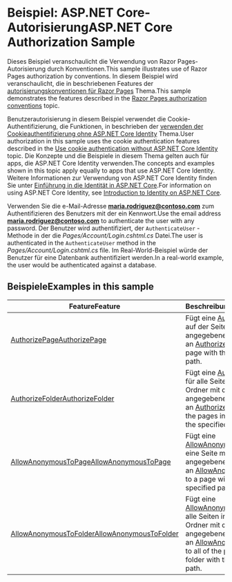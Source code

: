 # <a name="aspnet-core-authorization-sample"></a><span data-ttu-id="b42fd-101">Beispiel: ASP.NET Core-Autorisierung</span><span class="sxs-lookup"><span data-stu-id="b42fd-101">ASP.NET Core Authorization Sample</span></span>

<span data-ttu-id="b42fd-102">Dieses Beispiel veranschaulicht die Verwendung von Razor Pages-Autorisierung durch Konventionen.</span><span class="sxs-lookup"><span data-stu-id="b42fd-102">This sample illustrates use of Razor Pages authorization by conventions.</span></span> <span data-ttu-id="b42fd-103">In diesem Beispiel wird veranschaulicht, die in beschriebenen Features der [autorisierungskonventionen für Razor Pages](https://docs.microsoft.com/aspnet/core/security/authorization/razor-pages-authorization) Thema.</span><span class="sxs-lookup"><span data-stu-id="b42fd-103">This sample demonstrates the features described in the [Razor Pages authorization conventions](https://docs.microsoft.com/aspnet/core/security/authorization/razor-pages-authorization) topic.</span></span>

<span data-ttu-id="b42fd-104">Benutzerautorisierung in diesem Beispiel verwendet die Cookie-Authentifizierung, die Funktionen, in beschrieben der [verwenden der Cookieauthentifizierung ohne ASP.NET Core Identity](https://docs.microsoft.com/aspnet/core/security/authentication/cookie) Thema.</span><span class="sxs-lookup"><span data-stu-id="b42fd-104">User authorization in this sample uses the cookie authentication features described in the [Use cookie authentication without ASP.NET Core Identity](https://docs.microsoft.com/aspnet/core/security/authentication/cookie) topic.</span></span> <span data-ttu-id="b42fd-105">Die Konzepte und die Beispiele in diesem Thema gelten auch für apps, die ASP.NET Core Identity verwenden.</span><span class="sxs-lookup"><span data-stu-id="b42fd-105">The concepts and examples shown in this topic apply equally to apps that use ASP.NET Core Identity.</span></span> <span data-ttu-id="b42fd-106">Weitere Informationen zur Verwendung von ASP.NET Core Identity finden Sie unter [Einführung in die Identität in ASP.NET Core](https://docs.microsoft.com/aspnet/core/security/authentication/identity).</span><span class="sxs-lookup"><span data-stu-id="b42fd-106">For information on using ASP.NET Core Identity, see [Introduction to Identity on ASP.NET Core](https://docs.microsoft.com/aspnet/core/security/authentication/identity).</span></span>

<span data-ttu-id="b42fd-107">Verwenden Sie die e-Mail-Adresse **maria.rodriguez@contoso.com** zum Authentifizieren des Benutzers mit der ein Kennwort.</span><span class="sxs-lookup"><span data-stu-id="b42fd-107">Use the email address **maria.rodriguez@contoso.com** to authenticate the user with any password.</span></span> <span data-ttu-id="b42fd-108">Der Benutzer wird authentifiziert, der `AuthenticateUser` -Methode in der die *Pages/Account/Login.cshtml.cs* Datei.</span><span class="sxs-lookup"><span data-stu-id="b42fd-108">The user is authenticated in the `AuthenticateUser` method in the *Pages/Account/Login.cshtml.cs* file.</span></span> <span data-ttu-id="b42fd-109">Im Real-World-Beispiel würde der Benutzer für eine Datenbank authentifiziert werden.</span><span class="sxs-lookup"><span data-stu-id="b42fd-109">In a real-world example, the user would be authenticated against a database.</span></span>

## <a name="examples-in-this-sample"></a><span data-ttu-id="b42fd-110">Beispiele</span><span class="sxs-lookup"><span data-stu-id="b42fd-110">Examples in this sample</span></span>

| <span data-ttu-id="b42fd-111">Feature</span><span class="sxs-lookup"><span data-stu-id="b42fd-111">Feature</span></span> | <span data-ttu-id="b42fd-112">Beschreibung</span><span class="sxs-lookup"><span data-stu-id="b42fd-112">Description</span></span> |
| --- | --- |
| [<span data-ttu-id="b42fd-113">AuthorizePage</span><span class="sxs-lookup"><span data-stu-id="b42fd-113">AuthorizePage</span></span>](https://docs.microsoft.com/dotnet/api/microsoft.extensions.dependencyinjection.pageconventioncollectionextensions.authorizepage) | <span data-ttu-id="b42fd-114">Fügt eine [AuthorizeFilter](https://docs.microsoft.com/dotnet/api/microsoft.aspnetcore.mvc.authorization.authorizefilter) auf der Seite mit dem angegebenen Pfad.</span><span class="sxs-lookup"><span data-stu-id="b42fd-114">Adds an [AuthorizeFilter](https://docs.microsoft.com/dotnet/api/microsoft.aspnetcore.mvc.authorization.authorizefilter) to the page with the specified path.</span></span> |
| [<span data-ttu-id="b42fd-115">AuthorizeFolder</span><span class="sxs-lookup"><span data-stu-id="b42fd-115">AuthorizeFolder</span></span>](https://docs.microsoft.com/dotnet/api/microsoft.extensions.dependencyinjection.pageconventioncollectionextensions.authorizefolder) | <span data-ttu-id="b42fd-116">Fügt eine [AuthorizeFilter](https://docs.microsoft.com/dotnet/api/microsoft.aspnetcore.mvc.authorization.authorizefilter) für alle Seiten in einem Ordner mit dem angegebenen Pfad.</span><span class="sxs-lookup"><span data-stu-id="b42fd-116">Adds an [AuthorizeFilter](https://docs.microsoft.com/dotnet/api/microsoft.aspnetcore.mvc.authorization.authorizefilter) to all of the pages in a folder with the specified path.</span></span> |
| [<span data-ttu-id="b42fd-117">AllowAnonymousToPage</span><span class="sxs-lookup"><span data-stu-id="b42fd-117">AllowAnonymousToPage</span></span>](https://docs.microsoft.com/dotnet/api/microsoft.extensions.dependencyinjection.pageconventioncollectionextensions.allowanonymoustopage) | <span data-ttu-id="b42fd-118">Fügt eine [AllowAnonymousFilter](https://docs.microsoft.com/dotnet/api/microsoft.aspnetcore.mvc.authorization.allowanonymousfilter) auf eine Seite mit dem angegebenen Pfad.</span><span class="sxs-lookup"><span data-stu-id="b42fd-118">Adds an [AllowAnonymousFilter](https://docs.microsoft.com/dotnet/api/microsoft.aspnetcore.mvc.authorization.allowanonymousfilter) to a page with the specified path.</span></span> |
| [<span data-ttu-id="b42fd-119">AllowAnonymousToFolder</span><span class="sxs-lookup"><span data-stu-id="b42fd-119">AllowAnonymousToFolder</span></span>](https://docs.microsoft.com/dotnet/api/microsoft.extensions.dependencyinjection.pageconventioncollectionextensions.allowanonymoustofolder) | <span data-ttu-id="b42fd-120">Fügt eine [AllowAnonymousFilter](https://docs.microsoft.com/dotnet/api/microsoft.aspnetcore.mvc.authorization.allowanonymousfilter) für alle Seiten in einem Ordner mit dem angegebenen Pfad.</span><span class="sxs-lookup"><span data-stu-id="b42fd-120">Adds an [AllowAnonymousFilter](https://docs.microsoft.com/dotnet/api/microsoft.aspnetcore.mvc.authorization.allowanonymousfilter) to all of the pages in a folder with the specified path.</span></span> |
